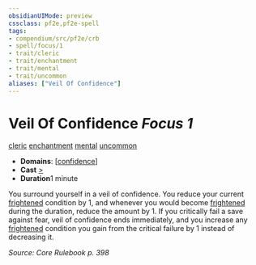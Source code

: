 ```yaml
---
obsidianUIMode: preview
cssclass: pf2e,pf2e-spell
tags:
- compendium/src/pf2e/crb
- spell/focus/1
- trait/cleric
- trait/enchantment
- trait/mental
- trait/uncommon
aliases: ["Veil Of Confidence"]
---
```

# Veil Of Confidence *Focus 1*   
[cleric](../../Rules/traits/cleric.md)  [enchantment](../../Rules/traits/enchantment.md)  [mental](../../Rules/traits/mental.md)  [uncommon](../../Rules/traits/uncommon.md)  

- **Domains**: [[confidence](../setting/domains.md#Confidence)]
- **Cast** [>](../../Rules/core-rulebook/chapter-9-playing-the-game.md#Actions "Single Action") 
- **Duration**1 minute

You surround yourself in a veil of confidence. You reduce your current [frightened](../../Rules/conditions.md#Frightened) condition by 1, and whenever you would become [frightened](../../Rules/conditions.md#Frightened) during the duration, reduce the amount by 1. If you critically fail a save against fear, veil of confidence ends immediately, and you increase any [frightened](../../Rules/conditions.md#Frightened) condition you gain from the critical failure by 1 instead of decreasing it.

*Source: Core Rulebook p. 398*